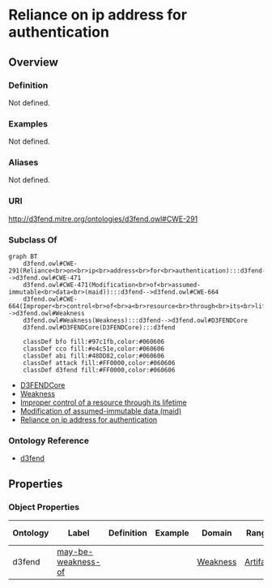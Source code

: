 # Reliance on ip address for authentication

## Overview

### Definition
Not defined.

### Examples
Not defined.

### Aliases
Not defined.

### URI
http://d3fend.mitre.org/ontologies/d3fend.owl#CWE-291

### Subclass Of
```mermaid
graph BT
    d3fend.owl#CWE-291(Reliance<br>on<br>ip<br>address<br>for<br>authentication):::d3fend-->d3fend.owl#CWE-471
    d3fend.owl#CWE-471(Modification<br>of<br>assumed-immutable<br>data<br>(maid)):::d3fend-->d3fend.owl#CWE-664
    d3fend.owl#CWE-664(Improper<br>control<br>of<br>a<br>resource<br>through<br>its<br>lifetime):::d3fend-->d3fend.owl#Weakness
    d3fend.owl#Weakness(Weakness):::d3fend-->d3fend.owl#D3FENDCore
    d3fend.owl#D3FENDCore(D3FENDCore):::d3fend
    
    classDef bfo fill:#97c1fb,color:#060606
    classDef cco fill:#e4c51e,color:#060606
    classDef abi fill:#48DD82,color:#060606
    classDef attack fill:#FF0000,color:#060606
    classDef d3fend fill:#FF0000,color:#060606
```

- [D3FENDCore](/docs/ontology/reference/model/D3FENDCore/D3FENDCore.md)
- [Weakness](/docs/ontology/reference/model/D3FENDCore/Weakness/Weakness.md)
- [Improper control of a resource through its lifetime](/docs/ontology/reference/model/D3FENDCore/Weakness/Improper%20control%20of%20a%20resource%20through%20its%20lifetime/Improper%20control%20of%20a%20resource%20through%20its%20lifetime.md)
- [Modification of assumed-immutable data (maid)](/docs/ontology/reference/model/D3FENDCore/Weakness/Improper%20control%20of%20a%20resource%20through%20its%20lifetime/Modification%20of%20assumed-immutable%20data%20%28maid%29/Modification%20of%20assumed-immutable%20data%20%28maid%29.md)
- [Reliance on ip address for authentication](/docs/ontology/reference/model/D3FENDCore/Weakness/Improper%20control%20of%20a%20resource%20through%20its%20lifetime/Modification%20of%20assumed-immutable%20data%20%28maid%29/Reliance%20on%20ip%20address%20for%20authentication/Reliance%20on%20ip%20address%20for%20authentication.md)


### Ontology Reference
- [d3fend](http://d3fend.mitre.org/ontologies/d3fend.owl#)

## Properties
### Object Properties
| Ontology | Label | Definition | Example | Domain | Range | Inverse Of |
|----------|-------|------------|---------|--------|-------|------------|
| d3fend | [may-be-weakness-of](http://d3fend.mitre.org/ontologies/d3fend.owl#may-be-weakness-of) |  |  | [Weakness](/docs/ontology/reference/model/D3FENDCore/Weakness/Weakness.md) | [Artifact](/docs/ontology/reference/model/D3FENDCore/Artifact/Artifact.md) | [may-have-weakness](http://d3fend.mitre.org/ontologies/d3fend.owl#may-have-weakness) |

